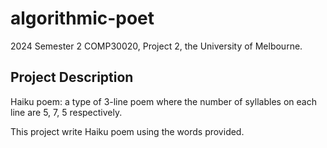 # algorithmic-poet

2024 Semester 2 COMP30020, Project 2, the University of Melbourne. 

## Project Description 

Haiku poem: a type of 3-line poem where the number of syllables on each line are 5, 7, 5 respectively. 

This project write Haiku poem using the words provided. 
